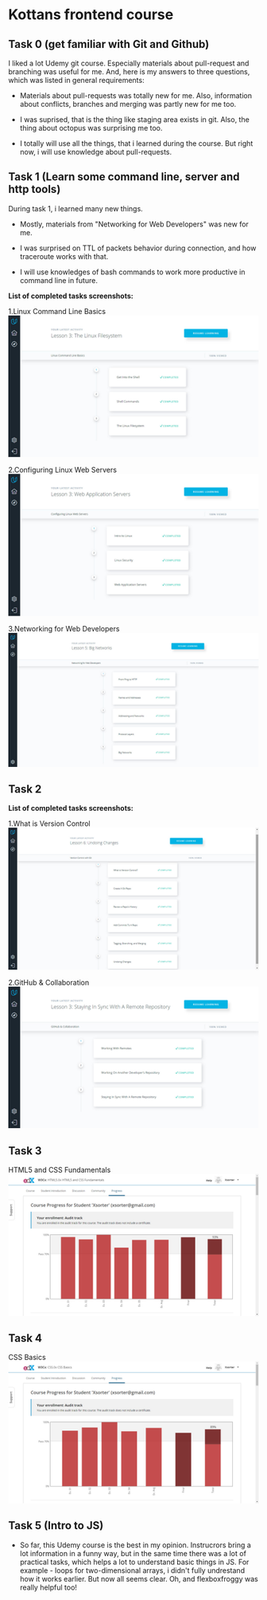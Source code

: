 # Kottans frontend course 
## Task 0 (get familiar with Git and Github)

I liked a lot Udemy git course. Especially materials about pull-request and branching was useful for me. 
And, here is my answers to three questions, which was listed in general requirements:

- Materials about pull-requests was totally new for me. Also, information about conflicts, branches and merging was partly new for me too.

- I was suprised, that is the thing like staging area exists in git. Also, the thing about octopus was surprising me too. 

- I totally will use all the things, that i learned during the course. But right now, i will use knowledge about pull-requests. 

## Task 1 (Learn some command line, server and http tools)

During task 1, i learned many new things.

- Mostly, materials from "Networking for Web Developers" was new for me.

- I was surprised on TTL of packets behavior during connection, and how traceroute works with that.

- I will use knowledges of bash commands to work more productive in command line in future. 

**List of completed tasks screenshots:**

1.Linux Command Line Basics
![Task 1-1](task_1/task_1-1.jpg)

2.Configuring Linux Web Servers
![Task 1-2](task_1/task_1-2.jpg)

3.Networking for Web Developers
![Task 1-3](task_1/task_1-3.jpg)

## Task 2 

**List of completed tasks screenshots:**

1.What is Version Control
![Task 2-1](task_2/task_2-1.jpg)

2.GitHub & Collaboration
![Task 2-2](task_2/task_2-2.jpg)

## Task 3

HTML5 and CSS Fundamentals
![Task 3](task_3/task_3.jpg)

## Task 4

CSS Basics
![Task 4](task_4/task_4.jpg)


## Task 5 (Intro to JS)

- So far, this Udemy course is the best in my opinion. Instrucrors bring a lot information in a funny way, but in the same time there was a lot of practical tasks, which helps a lot to understand basic things in JS. For example - loops for two-dimensional arrays, i didn't fully undrestand how it works earlier. But now all seems clear. Oh, and flexboxfroggy was really helpful too!



